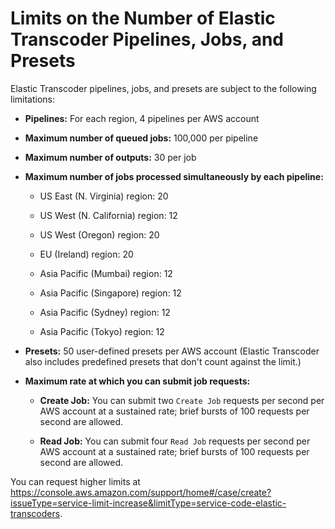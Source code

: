# Limits on the Number of Elastic Transcoder Pipelines, Jobs, and Presets<a name="limits"></a>

Elastic Transcoder pipelines, jobs, and presets are subject to the following limitations:

+ **Pipelines:** For each region, 4 pipelines per AWS account

+ **Maximum number of queued jobs:** 100,000 per pipeline

+ **Maximum number of outputs:** 30 per job

+ **Maximum number of jobs processed simultaneously by each pipeline:**

  + US East \(N\. Virginia\) region: 20

  + US West \(N\. California\) region: 12

  + US West \(Oregon\) region: 20

  + EU \(Ireland\) region: 20

  + Asia Pacific \(Mumbai\) region: 12

  + Asia Pacific \(Singapore\) region: 12

  + Asia Pacific \(Sydney\) region: 12

  + Asia Pacific \(Tokyo\) region: 12

+ **Presets:** 50 user\-defined presets per AWS account \(Elastic Transcoder also includes predefined presets that don't count against the limit\.\)

+ **Maximum rate at which you can submit job requests:**

  + **Create Job:** You can submit two `Create Job` requests per second per AWS account at a sustained rate; brief bursts of 100 requests per second are allowed\.

  + **Read Job:** You can submit four `Read Job` requests per second per AWS account at a sustained rate; brief bursts of 100 requests per second are allowed\.

You can request higher limits at [https://console\.aws\.amazon\.com/support/home\#/case/create?issueType=service\-limit\-increase&limitType=service\-code\-elastic\-transcoders](https://console.aws.amazon.com/support/home#/case/create?issueType=service-limit-increase&limitType=service-code-elastic-transcoders)\.